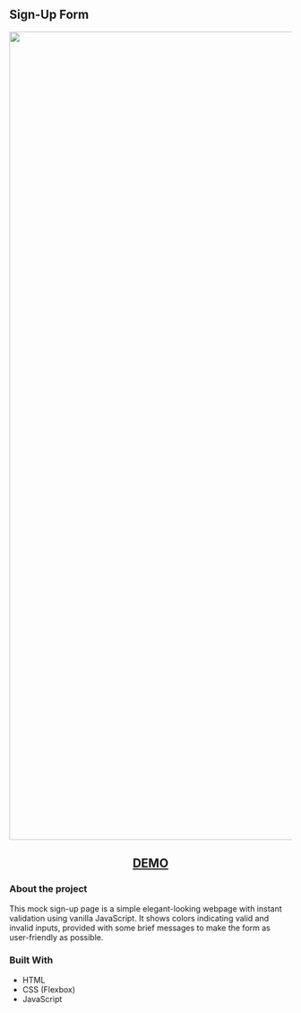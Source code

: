 ## Sign-Up Form

<p align="center">
  <img width="1440" alt="image" src="https://user-images.githubusercontent.com/84894614/181305251-3bc675ee-3179-494e-8b68-499215a3ebfa.png">
</p>
<h2 align="center">
<a href="https://mmackz.github.io/signup-form/">DEMO</a>
</h2>

### About the project

This mock sign-up page is a simple elegant-looking webpage with instant validation using vanilla JavaScript.
It shows colors indicating valid and invalid inputs, provided with some brief messages to make the form as user-friendly as possible.

### Built With

* HTML
* CSS (Flexbox)
* JavaScript

